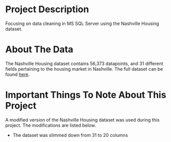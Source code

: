 # Project Description
Focusing on data cleaning in MS SQL Server using the Nashville Housing dataset.

# About The Data
The Nashville Housing dataset contains 56,373 datapoints, and 31 different fields pertaining to the housing market in Nashville. The full dataset can be found [here](https://www.kaggle.com/datasets/tmthyjames/nashville-housing-data?select=Nashville_housing_data_2013_2016.csv). 

# Important Things To Note About This Project
A modified version of the Nashville Housing dataset was used during this project. The modifications are listed below.
  - The dataset was slimmed down from 31 to 20 columns


